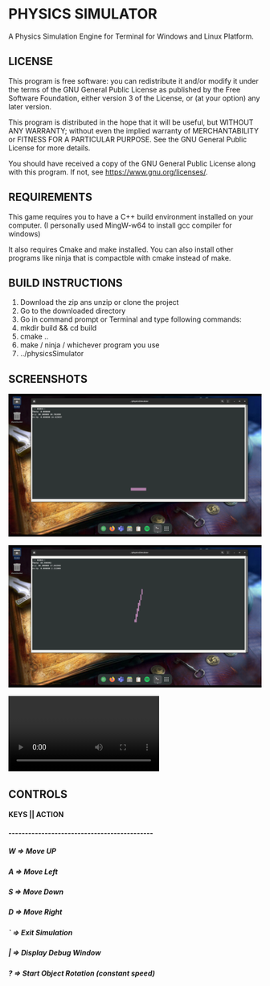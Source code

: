 # PHYSICS SIMULATOR
A Physics Simulation Engine for Terminal for Windows and Linux Platform.

## LICENSE
This program is free software: you can redistribute it and/or modify
it under the terms of the GNU General Public License as published by
the Free Software Foundation, either version 3 of the License, or
(at your option) any later version.

This program is distributed in the hope that it will be useful,
but WITHOUT ANY WARRANTY; without even the implied warranty of
MERCHANTABILITY or FITNESS FOR A PARTICULAR PURPOSE. See the
GNU General Public License for more details.

You should have received a copy of the GNU General Public License
along with this program.  If not, see <https://www.gnu.org/licenses/>.

## REQUIREMENTS
This game requires you to have a C++ build environment installed on your computer.
(I personally used MingW-w64 to install gcc compiler for windows)

It also requires Cmake and make installed. You can also install other programs like
ninja that is compactble with cmake instead of make.

## BUILD INSTRUCTIONS

1. Download the zip ans unzip or clone the project
2. Go to the downloaded directory
3. Go in command prompt or Terminal and type following commands:
4. mkdir build && cd build
5. cmake ..
6. make / ninja / whichever program you use
7. ../physicsSimulator

## SCREENSHOTS
![alt_tag](https://github.com/KrishnenduMarathe/physicsSimulator/blob/main/Media/1.png)

![alt_tag](https://github.com/KrishnenduMarathe/physicsSimulator/blob/main/Media/2.png)

![alt_tag](https://github.com/KrishnenduMarathe/physicsSimulator/blob/main/Media/clip01.mkv)


## CONTROLS

#### KEYS       ||    ACTION
#### --------------------------------------------
#####  W         =>    Move UP
#####  A         =>    Move Left
#####  S         =>    Move Down
#####  D         =>    Move Right
#####  `         =>    Exit Simulation
#####  |         =>    Display Debug Window
#####  ?         =>    Start Object Rotation (constant speed)

